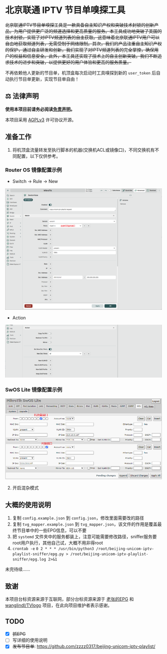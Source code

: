 # 北京联通 IPTV 节目单嗅探工具

~~北京联通IPTV节目单嗅探工具是一款具备自主知识产权和突破技术封锁的创新产品，为用户提供更广泛的频道选择和更高质量的服务。本工具成功地突破了美国的技术封锁，实现了对IPTV频道列表的自主获取。这意味着北京联通IPTV用户可以自由地获取频道列表，无需受制于网络限制。其次，我们的产品注重自主知识产权的保护，通过自主研发和创新，我们实现了对IPTV频道列表的完全掌控，确保用户的权益和信息安全。此外，本工具还实现了技术上的自主创新突破。我们不断追求技术的进步和突破，以提供更好的用户体验和更高的服务质量。~~

不再依赖他人更新的节目单，机顶盒每次启动时工具嗅探到新的 `user_token` 后自动执行节目单更新，实现节目单自由！

## ⚖️ 法律声明

**使用本项目前请务必阅读[免责声明](DISCLAIMER.md)。**

本项目采用 [AGPLv3](LICENSE) 许可协议开源。

## 准备工作

1. 将机顶盒流量转发至执行脚本的机器(交换机ACL或镜像口)，不同交换机有不同配置，以下仅供参考。

### Router OS 镜像配置示例

* Switch -> Rule -> New

![Router OS 示例](docs/img/ros-crs309-1.png)

* Action

![Router OS 示例](docs/img/ros-crs309-2.png)

### SwOS Lite 镜像配置示例

![SwOS Lite 示例](docs/img/swos-lite-css610.png)

2. 开启混杂模式

## 大概的使用说明
1. 复制 `config.example.json` 到 `config.json`，修改里面需要改的路径
2. 复制 `tvg_mapper.example.json` 到 `tvg_mapper.json`，该文件的作用是覆盖最终节目单中的一些EPG信息，可以不要
3. 把 `systemd` 文件夹中的服务都装上，注意可能需要修改路径，sniffer服务要root用户执行，其他自己试，大概不用非得root
4. `crontab -e` `0 2 * * * /usr/bin/python3 /root/beijing-unicom-iptv-playlist-sniffer/epg.py > /root/beijing-unicom-iptv-playlist-sniffer/epg.log 2>&1`

未完待续......

## 致谢

本项目台标资源来源于互联网，部分台标资源来源于 [老张的EPG](http://epg.51zmt.top:8000/) 和 [wanglindl/TVlogo](https://github.com/wanglindl/TVlogo) 项目，在此向项目维护者表示感谢。

## TODO
- [x] ~~抓EPG~~
- [ ] 写详细的使用说明
- [x] ~~发布节目单~~: https://github.com/zzzz0317/beijing-unicom-iptv-playlist/
